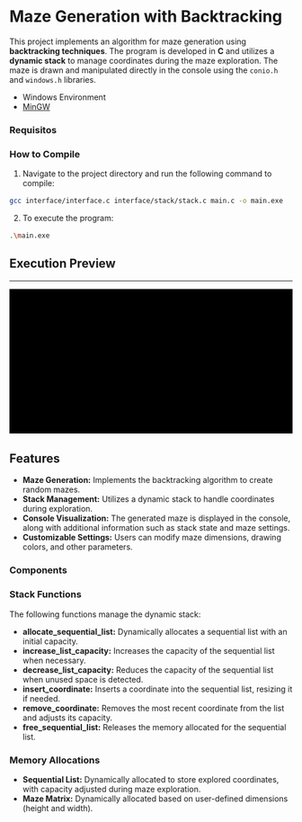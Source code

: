 # Maze Generation with Backtracking

This project implements an algorithm for maze generation using **backtracking techniques**. 
The program is developed in **C** and utilizes a **dynamic stack** to manage coordinates 
during the maze exploration. The maze is drawn and manipulated directly in the console 
using the `conio.h` and `windows.h` libraries.


- Windows Environment
- [MinGW](https://sourceforge.net/projects/mingw/)


### Requisitos
### How to Compile

1. Navigate to the project directory and run the following command to compile:

```bash
gcc interface/interface.c interface/stack/stack.c main.c -o main.exe
```
2. To execute the program:

```bash
.\main.exe
```
###

## Execution Preview

---

<img src="images/execution.gif" alt="Execution preview">

## Features

- **Maze Generation:** Implements the backtracking algorithm to create random mazes.
- **Stack Management:** Utilizes a dynamic stack to handle coordinates during exploration.
- **Console Visualization:** The generated maze is displayed in the console, along with additional information such as stack state and maze settings.
- **Customizable Settings:** Users can modify maze dimensions, drawing colors, and other parameters.

### Components

### Stack Functions

The following functions manage the dynamic stack:

- **allocate_sequential_list:** Dynamically allocates a sequential list with an initial capacity.
- **increase_list_capacity:** Increases the capacity of the sequential list when necessary.
- **decrease_list_capacity:** Reduces the capacity of the sequential list when unused space is detected.
- **insert_coordinate:** Inserts a coordinate into the sequential list, resizing it if needed.
- **remove_coordinate:** Removes the most recent coordinate from the list and adjusts its capacity.
- **free_sequential_list:** Releases the memory allocated for the sequential list.

### Memory Allocations
- **Sequential List:** Dynamically allocated to store explored coordinates, with capacity adjusted during maze exploration.
- **Maze Matrix:** Dynamically allocated based on user-defined dimensions (height and width).
